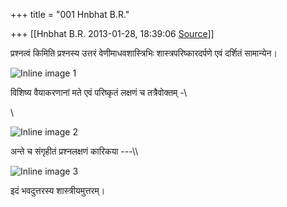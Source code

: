 +++
title = "001 Hnbhat B.R."

+++
[[Hnbhat B.R.	2013-01-28, 18:39:06 [Source](https://groups.google.com/g/bvparishat/c/iilJjE1tZFg)]]



  

प्रश्नत्वं किमिति प्रश्नस्य उत्तरं वेणीमाधवशास्त्रिभिः शास्त्रपरिष्कारदर्पणे एवं दर्शितं सामान्येन।  

  

  

  

![Inline image 1](https://groups.google.com/group/bvparishat/attach/e307ea295c25de06/image.png?part=0.3)  

  

  

विशिष्य वैयाकरणानां मते एवं परिष्कृतं लक्षणं च तत्रैवोक्तम् -\\

\\

  

![Inline image 2](https://groups.google.com/group/bvparishat/attach/e307ea295c25de06/image.png?part=0.2)  

  

अन्ते च संगृहीतं प्रश्नलक्षणं कारिकया ---\\\\

  

![Inline image 3](https://groups.google.com/group/bvparishat/attach/e307ea295c25de06/image.png?part=0.1)  

  
इदं भवदुत्तरस्य शास्त्रीयमुत्तरम्।

